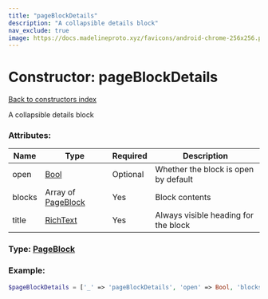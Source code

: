 ```yaml
---
title: "pageBlockDetails"
description: "A collapsible details block"
nav_exclude: true
image: https://docs.madelineproto.xyz/favicons/android-chrome-256x256.png
---
```

# Constructor: pageBlockDetails  
[Back to constructors index](/API_docs/constructors/index.html)



A collapsible details block

### Attributes:

| Name     |    Type       | Required | Description |
|----------|---------------|----------|-------------|
|open|[Bool](/API_docs/types/Bool.html) | Optional|Whether the block is open by default|
|blocks|Array of [PageBlock](/API_docs/types/PageBlock.html) | Yes|Block contents|
|title|[RichText](/API_docs/types/RichText.html) | Yes|Always visible heading for the block|



### Type: [PageBlock](/API_docs/types/PageBlock.html)


### Example:

```php
$pageBlockDetails = ['_' => 'pageBlockDetails', 'open' => Bool, 'blocks' => [PageBlock, PageBlock], 'title' => RichText];
```  
